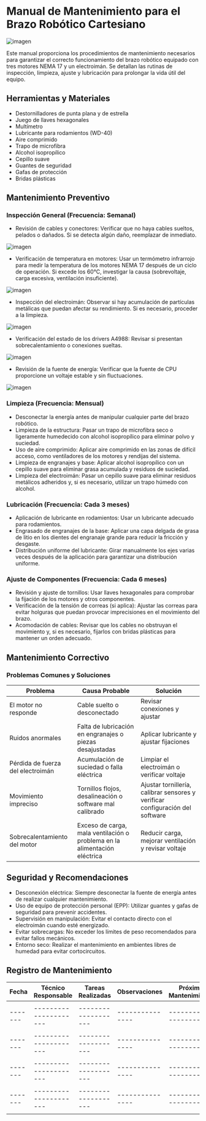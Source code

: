 # Manual de Mantenimiento para el Brazo Robótico Cartesiano

![imagen](https://github.com/user-attachments/assets/c7ebbe3d-354b-46b3-8bb3-d5b919fb551e)
           
Este manual proporciona los procedimientos de mantenimiento necesarios para garantizar el correcto funcionamiento del brazo robótico equipado con tres motores NEMA 17 y un electroimán. Se detallan las rutinas de inspección, limpieza, ajuste y lubricación para prolongar la vida útil del equipo.

## Herramientas y Materiales

- Destornilladores de punta plana y de estrella
- Juego de llaves hexagonales
- Multímetro
- Lubricante para rodamientos (WD-40)
- Aire comprimido
- Trapo de microfibra
- Alcohol isopropílico
- Cepillo suave
- Guantes de seguridad
- Gafas de protección
- Bridas plásticas

## Mantenimiento Preventivo

### Inspección General (Frecuencia: Semanal)

- Revisión de cables y conectores: Verificar que no haya cables sueltos, pelados o dañados. Si se detecta algún daño, reemplazar de inmediato.
  
![imagen](https://github.com/user-attachments/assets/20d37110-8253-4d42-8df6-6b97bf393bb8)

- Verificación de temperatura en motores: Usar un termómetro infrarrojo para medir la temperatura de los motores NEMA 17 después de un ciclo de operación. Si excede los 60°C, investigar la causa (sobrevoltaje, carga excesiva, ventilación insuficiente).

![imagen](https://github.com/user-attachments/assets/ae59ee43-5b97-4156-8711-b1df90046894)

- Inspección del electroimán: Observar si hay acumulación de partículas metálicas que puedan afectar su rendimiento. Si es necesario, proceder a la limpieza.

![imagen](https://github.com/user-attachments/assets/152e8b4b-f957-4256-95a9-12eafcbd8d5a)

- Verificación del estado de los drivers A4988: Revisar si presentan sobrecalentamiento o conexiones sueltas.

![imagen](https://github.com/user-attachments/assets/4d52ea0e-147e-4915-aa95-684e45213413)
 
- Revisión de la fuente de energía: Verificar que la fuente de CPU proporcione un voltaje estable y sin fluctuaciones.

![imagen](https://github.com/user-attachments/assets/b794f6cf-c611-49a0-ba2e-02f9dcc5ee88)


### Limpieza (Frecuencia: Mensual)

- Desconectar la energía antes de manipular cualquier parte del brazo robótico.
- Limpieza de la estructura: Pasar un trapo de microfibra seco o ligeramente humedecido con alcohol isopropílico para eliminar polvo y suciedad.
- Uso de aire comprimido: Aplicar aire comprimido en las zonas de difícil acceso, como ventiladores de los motores y rendijas del sistema.
- Limpieza de engranajes y base: Aplicar alcohol isopropílico con un cepillo suave para eliminar grasa acumulada y residuos de suciedad.
- Limpieza del electroimán: Pasar un cepillo suave para eliminar residuos metálicos adheridos y, si es necesario, utilizar un trapo húmedo con alcohol.

### Lubricación (Frecuencia: Cada 3 meses)

- Aplicación de lubricante en rodamientos: Usar un lubricante adecuado para rodamientos.
- Engrasado de engranajes de la base: Aplicar una capa delgada de grasa de litio en los dientes del engranaje grande para reducir la fricción y desgaste.
- Distribución uniforme del lubricante: Girar manualmente los ejes varias veces después de la aplicación para garantizar una distribución uniforme.

### Ajuste de Componentes (Frecuencia: Cada 6 meses)

- Revisión y ajuste de tornillos: Usar llaves hexagonales para comprobar la fijación de los motores y otros componentes.
- Verificación de la tensión de correas (si aplica): Ajustar las correas para evitar holguras que puedan provocar imprecisiones en el movimiento del brazo.
- Acomodación de cables: Revisar que los cables no obstruyan el movimiento y, si es necesario, fijarlos con bridas plásticas para mantener un orden adecuado.

## Mantenimiento Correctivo

### Problemas Comunes y Soluciones

| Problema | Causa Probable | Solución |
|----------|----------------|----------|
| El motor no responde | Cable suelto o desconectado | Revisar conexiones y ajustar |
| Ruidos anormales | Falta de lubricación en engranajes o piezas desajustadas | Aplicar lubricante y ajustar fijaciones |
| Pérdida de fuerza del electroimán | Acumulación de suciedad o falla eléctrica | Limpiar el electroimán o verificar voltaje |
| Movimiento impreciso | Tornillos flojos, desalineación o software mal calibrado | Ajustar tornillería, calibrar sensores y verificar configuración del software |
| Sobrecalentamiento del motor | Exceso de carga, mala ventilación o problema en la alimentación eléctrica | Reducir carga, mejorar ventilación y revisar voltaje |

## Seguridad y Recomendaciones

- Desconexión eléctrica: Siempre desconectar la fuente de energía antes de realizar cualquier mantenimiento.
- Uso de equipo de protección personal (EPP): Utilizar guantes y gafas de seguridad para prevenir accidentes.
- Supervisión en manipulación: Evitar el contacto directo con el electroimán cuando esté energizado.
- Evitar sobrecargas: No exceder los límites de peso recomendados para evitar fallos mecánicos.
- Entorno seco: Realizar el mantenimiento en ambientes libres de humedad para evitar cortocircuitos.

## Registro de Mantenimiento

| Fecha | Técnico Responsable | Tareas Realizadas | Observaciones | Próximo Mantenimiento|
|-------|---------------------|-------------------|---------------|----------------------|
|       |                     |                   |               |                      |
|-------|---------------------|-------------------|---------------|----------------------|
|       |                     |                   |               |                      |
|-------|---------------------|-------------------|---------------|----------------------|
|       |                     |                   |               |                      |
|-------|---------------------|-------------------|---------------|----------------------|
|       |                     |                   |               |                      |
|-------|---------------------|-------------------|---------------|----------------------|
|       |                     |                   |               |                      |










